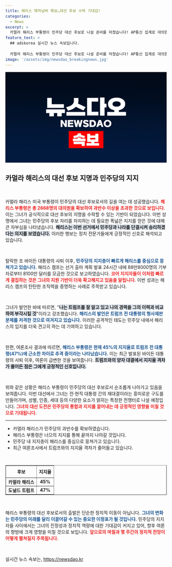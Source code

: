 ```yaml
---
title: 해리스 매직넘버 확보…대선 후보 수락 기대감!
categories:
  - News
excerpt: >
  카멀라 해리스 부통령이 민주당 대선 후보로 나설 준비를 마쳤습니다! AP통신 집계로 대의원 2668명을 확보하며 대권 도전 의지를 강하게 드러낸 해리스는 트럼프와의 역사적인 맞대결을 예고했습니다. 주목해보세요!
feature_text: >
  ## adskorea 실시간 뉴스 속보입니다.

  카멀라 해리스 부통령이 민주당 대선 후보로 나설 준비를 마쳤습니다! AP통신 집계로 대의원 2668명을 확보하며 대권 도전 의지를 강하게 드러낸 해리스는 트럼프와의 역사적인 맞대결을 예고했습니다. 주목해보세요!
image: '/assets/img/newsdao_breakingnews.jpg'
---
```


<p><img src="/assets/img/newsdao_breakingnews.jpg" alt="adskorea 속보" /></p>

<h2 data-ke-size="size26">카멀라 해리스의 대선 후보 지명과 민주당의 지지</h2>

<p data-ke-size="size16">&nbsp;</p>

<p>카멀라 해리스 미국 부통령이 민주당의 대선 후보로서의 길을 여는 데 성공했습니다. <b><span style="color: #ee2323;">해리스 부통령은 총 2668명의 대의원을 확보하여 과반수 이상을 초과한 것으로 보입니다.</span></b> 이는 그녀가 공식적으로 대선 후보의 지명을 수락할 수 있는 기반이 되었습니다. 이번 성명에서 그녀는 민주당의 후보 자리를 차지하는 데 필요한 폭넓은 지지를 얻은 것에 대해 큰 자부심을 나타냈습니다. <b><span style="background-color: #21538527;">해리스는 이번 선거에서 민주당과 나라를 단결시켜 승리하겠다는 의지를 보였습니다.</span></b> 이러한 행보는 정치 전문가들에게 긍정적인 신호로 해석되고 있습니다.</p>

<p data-ke-size="size16">&nbsp;</p>

<p>탈락한 조 바이든 대통령의 사퇴 이후, <b><span style="color: #1a5490;">민주당의 지지층이 빠르게 해리스를 중심으로 뭉쳐가고 있습니다.</span></b> 해리스 캠프는 선거 출마 계획 발표 24시간 내에 88만8000명의 기부자로부터 8100만 달러를 모금한 것으로 보고하였습니다. <b><span style="color: #ee2323;">코어 지지자들이 이처럼 빠르게 결집하는 것은 그녀의 지원 기반이 더욱 확고해지고 있음을 알립니다.</span></b> 이번 성과는 해리스 캠프의 탄탄한 조직력을 증명하는 사례로 주목받고 있습니다.</p>

<p data-ke-size="size16">&nbsp;</p>

<p>그녀가 발언한 바에 따르면, "<b><span style="background-color: #21538527;">나는 트럼프를 잘 알고 있고 나의 경력을 그의 이력과 비교하여 부각시킬 것</span></b>"이라고 강조했습니다. <b><span style="color: #1a5490;">해리스의 발언은 트럼프 전 대통령의 형사재판 문제를 저격한 것으로 여겨지고 있습니다.</span></b> 이러한 공격적인 태도는 민주당 내에서 해리스의 입지를 더욱 견고히 하는 데 기여하고 있습니다.</p>

<p data-ke-size="size16">&nbsp;</p>

<p>한편, 여론조사 결과에 따르면, <b><span style="color: #1a5490;">해리스 부통령은 현재 45%의 지지율로 트럼프 전 대통령(47%)에 근소한 차이로 추격 중이라는 나타났습니다.</span></b> 이는 최근 발표된 바이든 대통령의 사퇴 이후, 여론이 급변한 것을 보여줍니다. <b><span style="background-color: #21538527;">트럼프와의 양자 대결에서 지지율 격차가 줄어든 점은 그에게 긍정적인 신호입니다.</span></b> </p>

<p data-ke-size="size16">&nbsp;</p>

<p>위와 같은 상황은 해리스 부통령이 민주당의 대선 후보로서 순조롭게 나아가고 있음을 보여줍니다. 이번 대선에서 그녀는 전·현직 대통령 간의 재대결이라는 흥미로운 구도를 만들어가며, 성별, 인종, 세대 등의 다양한 요소가 얽히는 특정한 전쟁터로 나설 예정입니다. <b><span style="color: #ee2323;">그녀의 대선 도전은 민주당의 통합과 지지를 끌어내는 데 긍정적인 영향을 미칠 것으로 기대됩니다.</span></b></p>

<hr>

<ul>
    <li>카멀라 해리스가 민주당의 과반수를 확보하였습니다.</li>
    <li>해리스 부통령은 너으의 지지를 통해 끝까지 나아갈 것입니다.</li>
    <li>민주당 내 지지층이 해리스를 중심으로 뭉쳐가고 있습니다.</li>
    <li>최근 여론조사에서 트럼프와의 지지율 격차가 줄어들고 있습니다.</li>
</ul>

<p data-ke-size="size16">&nbsp;</p>

<table style="width: 100%;" border="1">
<tr>
    <th style="text-align: center; height: 30px;"><b>후보</b></th>
    <th style="text-align: center; height: 30px;"><b>지지율</b></th>
</tr>
<tr>
    <td style="text-align: center; height: 17px;"><b>카멀라 해리스</b></td>
    <td style="text-align: center; height: 17px;"><b>45%</b></td>
</tr>
<tr>
    <td style="text-align: center; height: 17px;"><b>도널드 트럼프</b></td>
    <td style="text-align: center; height: 17px;"><b>47%</b></td>
</tr>
</table>

<p data-ke-size="size16">&nbsp;</p>

<p>해리스 부통령의 대선 후보로서의 출발은 단순한 정치적 이동이 아닙니다. <b><span style="color: #1a5490;">그녀의 변화는 민주당의 미래를 달리 이끌어갈 수 있는 중요한 이정표가 될 것입니다.</span></b> 민주당의 지지자들 사이에서는 그녀의 진정성과 정치적 역량에 대한 기대감이 커지고 있어, 향후 여론의 향방에 크게 영향을 미칠 것으로 보입니다. <b><span style="color: #ee2323;">앞으로의 며칠과 몇 주간의 정치적 전망이 어떻게 펼쳐질지 주목됩니다.</span></b> </p>

<p data-ke-size="size16">&nbsp;</p>
실시간 뉴스 속보는, <a href="https://newsdao.kr" rel="dofollow">https://newsdao.kr</a>



